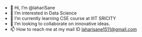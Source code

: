 - 👋 Hi, I’m @lahariSane
- 👀 I’m interested in Data Science     
- 🌱 I’m currently learning CSE course at IIIT SRICITY
- 💞️ I’m looking to collaborate on innovative ideas.
- 📫 How to reach me at my mail ID laharisane1511@gmail.com

<!---
lahariSane/lahariSane is a ✨ special ✨ repository because its `README.md` (this file) appears on your GitHub profile.
You can click the Preview link to take a look at your changes.
--->
